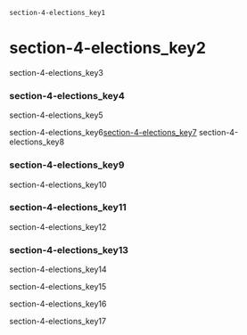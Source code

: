 ```ngMeta
section-4-elections_key1
```
# section-4-elections_key2
section-4-elections_key3

### section-4-elections_key4
section-4-elections_key5

section-4-elections_key6[section-4-elections_key7](https://goo.gl/forms/5MgDqDviAdSvI1s12)
section-4-elections_key8

### section-4-elections_key9
section-4-elections_key10

### section-4-elections_key11
section-4-elections_key12

### section-4-elections_key13
section-4-elections_key14

section-4-elections_key15

section-4-elections_key16

section-4-elections_key17

